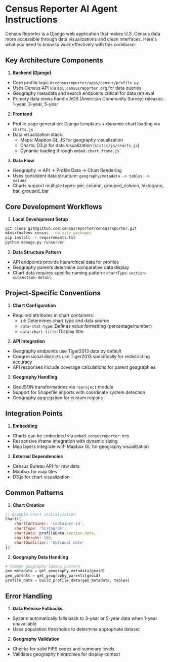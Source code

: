 # Census Reporter AI Agent Instructions

Census Reporter is a Django web application that makes U.S. Census data more accessible through data visualizations and clean interfaces. Here's what you need to know to work effectively with this codebase:

## Key Architecture Components

1. **Backend (Django)**
- Core profile logic in `censusreporter/apps/census/profile.py`
- Uses Census API via `api.censusreporter.org` for data queries
- Geography metadata and search endpoints critical for data retrieval
- Primary data views handle ACS (American Community Survey) releases: 1-year, 3-year, 5-year

2. **Frontend**
- Profile page generation: Django templates + dynamic chart loading via `charts.js`
- Data visualization stack:
  - Maps: Mapbox GL JS for geography visualization
  - Charts: D3.js for data visualization (`static/js/charts.js`)
  - Dynamic loading through `embed.chart.frame.js`

3. **Data Flow**
- Geography -> API -> Profile Data -> Chart Rendering
- Uses consistent data structure: `geography/metadata -> tables -> values`
- Charts support multiple types: pie, column, grouped_column, histogram, bar, grouped_bar

## Core Development Workflows

1. **Local Development Setup**
```bash
git clone git@github.com:censusreporter/censusreporter.git
mkvirtualenv census --no-site-packages
pip install -r requirements.txt
python manage.py runserver
```

2. **Data Structure Pattern**
- API endpoints provide hierarchical data for profiles
- Geography parents determine comparative data display
- Chart data requires specific naming pattern: `chartType-section-subsection-detail`

## Project-Specific Conventions

1. **Chart Configuration**
- Required attributes in chart containers:
  - `id`: Determines chart type and data source
  - `data-stat-type`: Defines value formatting (percentage/number)
  - `data-chart-title`: Display title

2. **API Integration**
- Geography endpoints use Tiger2013 data by default
- Congressional districts use Tiger2013 specifically for redistricting accuracy
- API responses include coverage calculations for parent geographies

3. **Geography Handling**
- GeoJSON transformations via `reproject` module
- Support for Shapefile imports with coordinate system detection
- Geography aggregation for custom regions

## Integration Points

1. **Embedding**
- Charts can be embedded via `embed.censusreporter.org`
- Responsive iframe integration with dynamic sizing
- Map layers integrate with Mapbox GL for geography visualization

2. **External Dependencies**
- Census Bureau API for raw data
- Mapbox for map tiles
- D3.js for chart visualization

## Common Patterns

1. **Chart Creation**
```javascript
// Example chart initialization
Chart({
    chartContainer: 'container-id',
    chartType: 'histogram',
    chartData: profileData.section.data,
    chartHeight: 160,
    chartQualifier: 'Optional note'
})
```

2. **Geography Data Handling**
```python
# Common geography lookup pattern
geo_metadata = get_geography_metadata(geoid)
geo_parents = get_geography_parents(geoid)
profile_data = build_profile_data(geo_metadata, tables)
```

## Error Handling

1. **Data Release Fallbacks**
- System automatically falls back to 3-year or 5-year data when 1-year unavailable
- Uses population thresholds to determine appropriate dataset

2. **Geography Validation**
- Checks for valid FIPS codes and summary levels
- Validates geography hierarchies for display context
